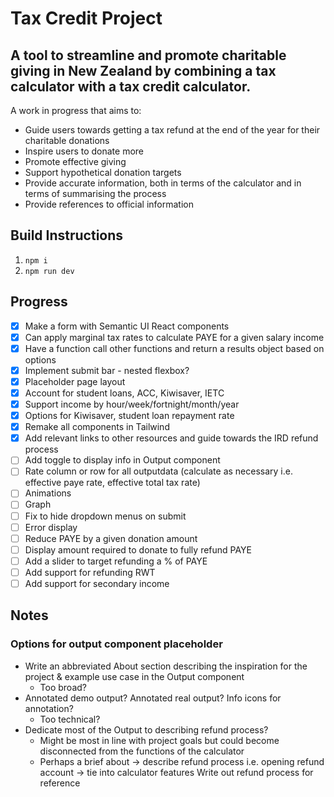 # Tax Credit Project

## A tool to streamline and promote charitable giving in New Zealand by combining a tax calculator with a tax credit calculator.

A work in progress that aims to: 

* Guide users towards getting a tax refund at the end of the year for their charitable donations
* Inspire users to donate more
* Promote effective giving
* Support hypothetical donation targets
* Provide accurate information, both in terms of the calculator and in terms of summarising the process
* Provide references to official information

## Build Instructions

1. `npm i`
2. `npm run dev`

## Progress

- [x] Make a form with Semantic UI React components
- [x] Can apply marginal tax rates to calculate PAYE for a given salary income
- [x] Have a function call other functions and return a results object based on options
- [x] Implement submit bar - nested flexbox?
- [x] Placeholder page layout
- [x] Account for student loans, ACC, Kiwisaver, IETC
- [x] Support income by hour/week/fortnight/month/year
- [x] Options for Kiwisaver, student loan repayment rate
- [x] Remake all components in Tailwind
- [x] Add relevant links to other resources and guide towards the IRD refund process
- [ ] Add toggle to display info in Output component
- [ ] Rate column or row for all outputdata (calculate as necessary i.e. effective paye rate, effective total tax rate)
- [ ] Animations
- [ ] Graph
- [ ] Fix to hide dropdown menus on submit
- [ ] Error display
- [ ] Reduce PAYE by a given donation amount
- [ ] Display amount required to donate to fully refund PAYE
- [ ] Add a slider to target refunding a % of PAYE
- [ ] Add support for refunding RWT
- [ ] Add support for secondary income

## Notes

### Options for output component placeholder
- Write an abbreviated About section describing the inspiration for the project & example use case in the Output component
    - Too broad?
- Annotated demo output? Annotated real output? Info icons for annotation?
    - Too technical?
- Dedicate most of the Output to describing refund process?
    - Might be most in line with project goals but could become disconnected from the functions of the calculator
    - Perhaps a brief about -> describe refund process i.e. opening refund account -> tie into calculator features
Write out refund process for reference